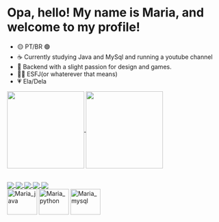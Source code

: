 <h1> Opa, hello!  My name is Maria, and welcome to my profile! </h1>

- 🟡 PT/BR 🟢 
- ☕ Currently studying Java and MySql and running a youtube channel 
- 👾 Backend with a slight passion for design and games.
- 👼🏻 ESFJ(or whaterever that means)
- 💗 Ela/Dela
 
<div>
  <a href="https://github.com/anuraghazra/github-readme-stats">
   <img height="180em" align="center" src="https://github-readme-stats.vercel.app/api?username=OhMariaaaz&show_icons=true&theme=dracula" />
  </a>
  <a href="https://github.com/anuraghazra/convoychat">
    <img height="180em" align="center" src="https://github-readme-stats.vercel.app/api/top-langs/?username=OhMariaaaz&theme=dracula" />
  </a>
</div>

##

<div>
  <a href="">
     <img align="center" src="https://img.shields.io/badge/Gmail-D14836?style=for-the-badge&logo=gmail&logoColor=white"/>
  </a>
  <a href="">
     <img align="center" src="https://img.shields.io/badge/WhatsApp-25D366?style=for-the-badge&logo=whatsapp&logoColor=white"/>
  </a>
  <a href="">
     <img align="center" src="https://img.shields.io/badge/Instagram-E4405F?style=for-the-badge&logo=instagram&logoColor=white"/>
  </a>
  <a href="">
     <img align="center" src="https://img.shields.io/badge/LinkedIn-0077B5?style=for-the-badge&logo=linkedin&logoColor=white"/> 
  </a>
  <a href="">
     <img align="center" src="https://img.shields.io/badge/Twitter-1DA1F2?style=for-the-badge&logo=twitter&logoColor=white"/>
  </a>
</div>

<div style="display: inline-block">   
     <img align="center" alt="Maria_java" height="60" width="70" src="https://cdn.jsdelivr.net/gh/devicons/devicon/icons/java/java-original.svg"/>
     <img align="center" alt="Maria_python" height="60" width="70" src="https://cdn.jsdelivr.net/gh/devicons/devicon/icons/python/python-original.svg"/>
     <img align="center" alt="Maria_mysql" height="60" width="70" src="https://cdn.jsdelivr.net/gh/devicons/devicon/icons/mysql/mysql-original.svg"/>
</div>

